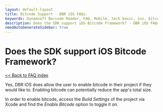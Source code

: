 ```yaml
---
layout: default-layout
title: Bitcode Support - DBR iOS FAQs.
keywords: Dynamsoft Barcode Reader, FAQ, Mobile, tech basic, ios, bitcode
description: Does the SDK support iOS Bitcode Framework? - DBR iOS FAQs.
needAutoGenerateSidebar: true
---
```


# Does the SDK support iOS Bitcode Framework?

[<< Back to FAQ index](index.md)

Yes, DBR iOS does allow the user to enable bitcode in their project if they would like to. Enabling bitcode can potentially reduce the app's total size.

In order to enable bitcode, access the *Build Settings* of the project via Xcode and find the *Enable Bitcode* option to toggle it on.